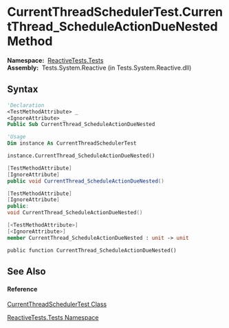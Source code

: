 # CurrentThreadSchedulerTest.CurrentThread\_ScheduleActionDueNested Method

**Namespace:**  [ReactiveTests.Tests](ReactiveTests.Tests\ReactiveTests.Tests.md)  
**Assembly:**  Tests.System.Reactive (in Tests.System.Reactive.dll)

## Syntax

```vb
'Declaration
<TestMethodAttribute> _
<IgnoreAttribute> _
Public Sub CurrentThread_ScheduleActionDueNested
```

```vb
'Usage
Dim instance As CurrentThreadSchedulerTest

instance.CurrentThread_ScheduleActionDueNested()
```

```csharp
[TestMethodAttribute]
[IgnoreAttribute]
public void CurrentThread_ScheduleActionDueNested()
```

```c++
[TestMethodAttribute]
[IgnoreAttribute]
public:
void CurrentThread_ScheduleActionDueNested()
```

```fsharp
[<TestMethodAttribute>]
[<IgnoreAttribute>]
member CurrentThread_ScheduleActionDueNested : unit -> unit 
```

```jscript
public function CurrentThread_ScheduleActionDueNested()
```

## See Also

#### Reference

[CurrentThreadSchedulerTest Class](CurrentThreadSchedulerTest\CurrentThreadSchedulerTest.md)

[ReactiveTests.Tests Namespace](ReactiveTests.Tests\ReactiveTests.Tests.md)




